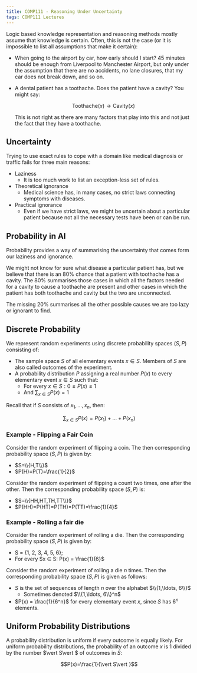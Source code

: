```yaml
---
title: COMP111 - Reasoning Under Uncertainty
tags: COMP111 Lectures
---
```

Logic based knowledge representation and reasoning methods mostly assume that knowledge is certain. Often, this is not the case (or it is impossible to list all assumptions that make it certain):

* When going to the airport by car, how early should I start? 45 minutes should be enough from Liverpool to Manchester Airport, but only under the assumption that there are no accidents, no lane closures, that my car does not break down, and so on.
* A dental patient has a toothache. Does the patient have a cavity? You might say:

	$$\text{Toothache}(x)\rightarrow\text{Cavity}(x)$$

	This is not right as there are many factors that play into this and not just the fact that they have a toothache.
	
## Uncertainty
Trying to use exact rules to cope with a domain like medical diagnosis or traffic fails for three main reasons:

* Laziness
	* It is too much work to list an exception-less set of rules.
* Theoretical ignorance
	* Medical science has, in many cases, no strict laws connecting symptoms with diseases.
* Practical ignorance
	* Even if we have strict laws, we might be uncertain about a particular patient because not all the necessary tests have been or can be run.
	
## Probability in AI

Probability provides a way of summarising the uncertainty that comes form our laziness and ignorance.

We might not know for sure what disease a particular patient has, but we believe that there is an 80% chance that a patient with toothache has a cavity. The 80% summarises those cases in which all the factors needed for a cavity to cause a toothache are present and other cases in which the patient has both toothache and cavity but the two are unconnected.

The missing 20% summarises all the other possible causes we are too lazy or ignorant to find.

## Discrete Probability
We represent random experiments using discrete probability spaces $(S,P)$ consisting of:

* The sample space $S$ of all elementary events $x\in S$. Members of $S$ are also called outcomes of the experiment.
* A probability distribution $P$ assigning a real number $P(x)$ to every elementary event $x\in S$ such that:
	* For every $x\in S: 0\leq P(x) \leq 1$
	* And $\sum_{x\in S}P(x)=1$
	
Recall that if $S$ consists of $x_1,\ldots,x_n$, then:

$$\sum_{x\in S}P(x)=P(x_1)+\ldots+P(x_n)$$

### Example - Flipping a Fair Coin
Consider the random experiment of flipping a coin. The then corresponding probability space $(S,P)$ is given by:

* $S=\\{H,T\\}$
* $P(H)=P(T)=\frac{1}{2}$

Consider the random experiment of flipping a count two times, one after the other. Then the corresponding probability space $(S,P)$ is:

* $S=\\{HH,HT,TH,TT\\}$
* $P(HH)=P(HT)=P(TH)=P(TT)=\frac{1}{4}$

### Example - Rolling a fair die
Consider the random experiment of rolling a die. Then the corresponding probability space $(S, P)$ is given by:

* S = {1, 2, 3, 4, 5, 6};
* For every $x ∈ S: P(x) = \frac{1}{6}$

Consider the random experiment of rolling a die $n$ times. Then the corresponding probability space $(S, P)$ is given as follows:

* $S$ is the set of sequences of length $n$ over the alphabet $\\{1,\ldots, 6\\}$
	* Sometimes denoted $\\{1,\ldots, 6\\}^n$
* $P(x) = \frac{1}{6^n}$ for every elementary event $x$, since $S$ has $6^n$ elements.

## Uniform Probability Distributions
A probability distribution is uniform if every outcome is equally likely. For uniform probability distributions, the probability of an outcome $x$ is 1 divided by the number $\vert S\vert $ of outcomes in $S$:

$$P(x)=\frac{1}{\vert S\vert }$$

